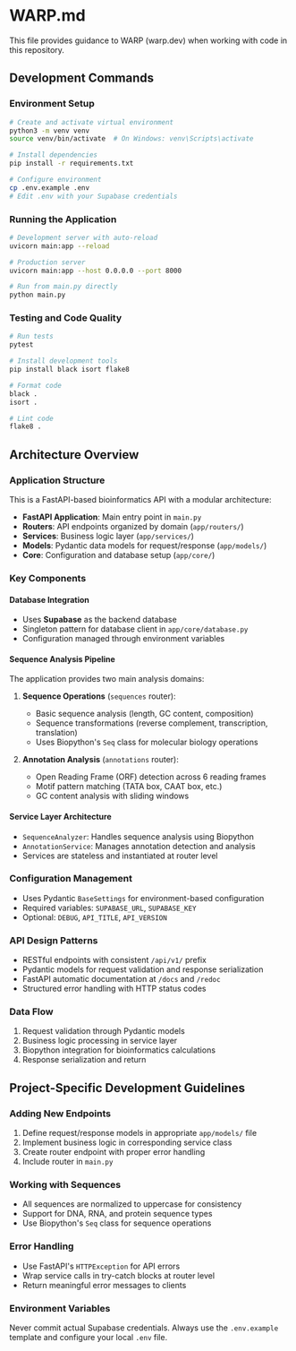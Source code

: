 # WARP.md

This file provides guidance to WARP (warp.dev) when working with code in this repository.

## Development Commands

### Environment Setup
```bash
# Create and activate virtual environment
python3 -m venv venv
source venv/bin/activate  # On Windows: venv\Scripts\activate

# Install dependencies
pip install -r requirements.txt

# Configure environment
cp .env.example .env
# Edit .env with your Supabase credentials
```

### Running the Application
```bash
# Development server with auto-reload
uvicorn main:app --reload

# Production server
uvicorn main:app --host 0.0.0.0 --port 8000

# Run from main.py directly
python main.py
```

### Testing and Code Quality
```bash
# Run tests
pytest

# Install development tools
pip install black isort flake8

# Format code
black .
isort .

# Lint code
flake8 .
```

## Architecture Overview

### Application Structure
This is a FastAPI-based bioinformatics API with a modular architecture:

- **FastAPI Application**: Main entry point in `main.py`
- **Routers**: API endpoints organized by domain (`app/routers/`)
- **Services**: Business logic layer (`app/services/`)
- **Models**: Pydantic data models for request/response (`app/models/`)
- **Core**: Configuration and database setup (`app/core/`)

### Key Components

#### Database Integration
- Uses **Supabase** as the backend database
- Singleton pattern for database client in `app/core/database.py`
- Configuration managed through environment variables

#### Sequence Analysis Pipeline
The application provides two main analysis domains:

1. **Sequence Operations** (`sequences` router):
   - Basic sequence analysis (length, GC content, composition)
   - Sequence transformations (reverse complement, transcription, translation)
   - Uses Biopython's `Seq` class for molecular biology operations

2. **Annotation Analysis** (`annotations` router):
   - Open Reading Frame (ORF) detection across 6 reading frames
   - Motif pattern matching (TATA box, CAAT box, etc.)
   - GC content analysis with sliding windows

#### Service Layer Architecture
- `SequenceAnalyzer`: Handles sequence analysis using Biopython
- `AnnotationService`: Manages annotation detection and analysis
- Services are stateless and instantiated at router level

### Configuration Management
- Uses Pydantic `BaseSettings` for environment-based configuration
- Required variables: `SUPABASE_URL`, `SUPABASE_KEY`
- Optional: `DEBUG`, `API_TITLE`, `API_VERSION`

### API Design Patterns
- RESTful endpoints with consistent `/api/v1/` prefix
- Pydantic models for request validation and response serialization
- FastAPI automatic documentation at `/docs` and `/redoc`
- Structured error handling with HTTP status codes

### Data Flow
1. Request validation through Pydantic models
2. Business logic processing in service layer
3. Biopython integration for bioinformatics calculations
4. Response serialization and return

## Project-Specific Development Guidelines

### Adding New Endpoints
1. Define request/response models in appropriate `app/models/` file
2. Implement business logic in corresponding service class
3. Create router endpoint with proper error handling
4. Include router in `main.py`

### Working with Sequences
- All sequences are normalized to uppercase for consistency
- Support for DNA, RNA, and protein sequence types
- Use Biopython's `Seq` class for sequence operations

### Error Handling
- Use FastAPI's `HTTPException` for API errors
- Wrap service calls in try-catch blocks at router level
- Return meaningful error messages to clients

### Environment Variables
Never commit actual Supabase credentials. Always use the `.env.example` template and configure your local `.env` file.